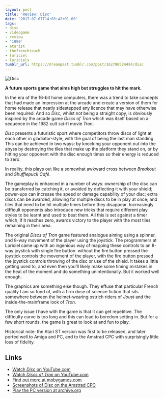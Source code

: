 ```yaml
---
layout: post
title: 'Review: Disc'
date: '2017-07-07T14:03:42+01:00'
tags:
- disc
- videogame
- review
- '1990'
- atarist
- thefrenchtouch
- loriciel
- loriciels
tumblr_url: https://dreampast.tumblr.com/post/162706524484/disc
---
```

![Disc](https://64.media.tumblr.com/c5bd6f3cbec609f5147294cd9f6e6c63/tumblr_nn5nygSVoF1qc57zgo1_540.png)

**A future sports game that aims high but struggles to hit the mark.**

In the era of the 16-bit home computers, there was a trend to take concepts that had made an impression at the arcade and create a version of them for home release that neatly sidestepped any licence that may have otherwise been required. And so _Disc_, whilst not being a straight copy, is obviously inspired by the arcade game _Discs of Tron_ which was itself based on a sequence in the 1982 cult sci-fi movie _Tron_.

_Disc_ presents a futuristic sport where competitors throw discs of light at each other in gladiator-style, with the goal of being the last man standing. This can be achieved in two ways: by knocking your opponent out into the abyss by destroying the tiles that make up the platform they stand on, or by hitting your opponent with the disc enough times so their energy is reduced to zero.

In reality, this plays out like a somewhat awkward cross between _Breakout_ and _Shufflepuck Café_.

The gameplay is enhanced in a number of ways: ownership of the disc can be transferred by catching it, or avoided by deflecting it with your shield; power-ups can increase the speed or damage capability of your disc; extra discs can be awarded, allowing for multiple discs to be in play at once; and tiles that need to be hit multiple times before they disappear. Increasingly difficult opponents also introduce new tricks that require different play styles to be learnt and used to beat them. All this is set against a timer which, if it reaches zero, awards victory to the player with the most tiles remaining in their area.

The original _Discs of Tron_ game featured analogue aiming using a spinner, and 8-way movement of the player using the joystick. The programmers at Loriciel came up with an ingenious way of mapping these controls to an 8-way joystick with single fire button: without the fire button pressed the joystick controls the movement of the player, with the fire button pressed the joystick controls throwing of the disc or use of the shield. It takes a little getting used to, and even then you’ll likely make some timing mistakes in the heat of the moment and do something unintentionally. But it worked well enough.

The graphics are something else though. They effuse that particular French quality I am so fond of, with a firm dose of science fiction that sits somewhere between the helmet-wearing ostrich riders of _Joust_ and the inside-the-mainframe look of _Tron_.

The only issue I have with the game is that it can get repetitive. The difficulty curve is too long and this can lead to boredom setting in. But for a few short rounds, the game is great to look at and fun to play.

Historical note: the Atari ST version was first to be released, and later ported well to Amiga and PC, and to the Amstrad CPC with surprisingly little loss of fidelity.

## Links

- [Watch _Disc_ on YouTube.com](https://www.youtube.com/watch?v=JNBxMzeNY-0)
- [Watch _Discs of Tron_ on YouTube.com](https://www.youtube.com/watch?v=QoI98lv5Xh8)
- [Find out more at mobygames.com](http://www.mobygames.com/game/atari-st/disc)
- [Screenshots of Disc on the Amstrad CPC](http://www.mobygames.com/game/cpc/disc/screenshots/gameShotId,145094/)
- [Play the PC version at archive.org](https://archive.org/details/msdos_Disc_1990)
